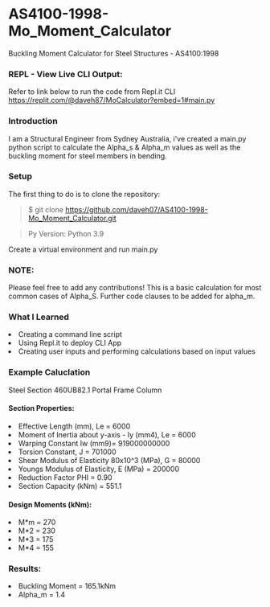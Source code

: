 # AS4100-1998-Mo_Moment_Calculator
Buckling Moment Calculator for Steel Structures - AS4100:1998

### REPL - View Live CLI Output:
Refer to link below to run the code from Repl.it CLI
https://replit.com/@daveh87/MoCalculator?embed=1#main.py

### Introduction
I am a Structural Engineer from Sydney Australia, i've created a main.py python script to calculate the Alpha_s & Alpha_m values as well as the buckling moment for 
steel members in bending. 

### Setup
The first thing to do is to clone the repository:

> $ git clone https://github.com/daveh07/AS4100-1998-Mo_Moment_Calculator.git

> Py Version: Python 3.9

Create a virtual environment and run main.py

### NOTE:
Please feel free to add any contributions! This is a basic calculation for most common cases of Alpha_S. Further code clauses to be added for alpha_m.  

### What I Learned
<li>Creating a command line script</li>
<li>Using Repl.it to deploy CLI App</li>
<li>Creating user inputs and performing calculations based on input values</li>

### Example Caluclation
Steel Section 460UB82.1 Portal Frame Column
#### Section Properties:
<li> Effective Length (mm), Le = 6000
<li> Moment of Inertia about y-axis - Iy (mm4), Le = 6000
<li> Warping Constant Iw (mm9)= 919000000000
<li> Torsion Constant, J = 701000
<li> Shear Modulus of Elasticity 80x10^3 (MPa), G = 80000
<li> Youngs Modulus of Elasticity, E (MPa) = 200000
<li> Reduction Factor PHI = 0.90  
<li> Section Capacity (kNm) = 551.1  


#### Design Moments (kNm):
<li> M*m = 270
<li> M*2 = 230
<li> M*3 = 175
<li> M*4 = 155  

### Results:
<li> Buckling Moment = 165.1kNm  
<li> Alpha_m = 1.4  



